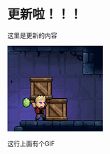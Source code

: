 # 更新啦！！！

这里是更新的内容

![image](https://raw.githubusercontent.com/VeewoGames/NA2Announcements/master/announcements/1.1/20250307_152827_927544784008609491.png)

这行上面有个GIF

